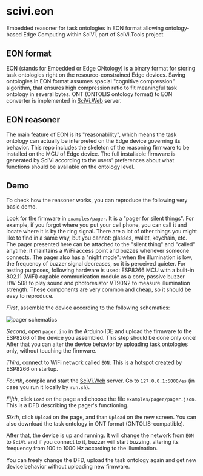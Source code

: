 # scivi.eon

Embedded reasoner for task ontologies in EON format allowing ontology-based Edge Computing within SciVi, part of SciVi.Tools project

## EON format

EON (stands for Embedded or Edge ONtology) is a binary format for storing task ontologies right on the resource-constrained Edge devices. Saving ontologies in EON format assumes spacial "cognitive compression" algorithm, that ensures high compression ratio to fit meaningful task ontology in several bytes.
ONT (ONTOLIS ontology format) to EON converter is implemented in [SciVi.Web](https://github.com/scivi-tools/scivi.web) server.

## EON reasoner

The main feature of EON is its "reasonability", which means the task ontology can actually be interpreted on the Edge device governing its behavior. This repo includes the skeleton of the reasoning firmware to be installed on the MCU of Edge device. The full installable firmware is generated by SciVi according to the users' preferences about what functions should be available on the ontology level.

## Demo

To check how the reasoner works, you can reproduce the following very basic demo. 

Look for the firmware in `examples/pager`. It is a "pager for silent things". For example, if you forgot where you put your cell phone, you can call it and locate where it is by the ring signal. There are a lot of other things you might like to find in a same way, but you cannot: glasses, wallet, keychain, etc. The pager presented here can be attached to the "silent thing" and "called" anytime: it maintains a WiFi access point and buzzes whenever someone connects. The pager also has a "night mode": when the illumination is low, the frequency of buzzer signal decreases, so it is perceived quieter. For testing purposes, following hardware is used: ESP8266 MCU with a built-in 802.11 (WiFi) capable communication module as a core, passive buzzer HW-508 to play sound and photoresistor VT90N2 to measure illumination strength. These components are very common and cheap, so it should be easy to reproduce.

*First*, assemble the device according to the following schematics:

![pager schematics](https://github.com/scivi-tools/scivi.eon/blob/master/examples/pager/pager.png)

*Second*, open `pager.ino` in the Arduino IDE and upload the firmware to the ESP8266 of the device you assembled. This step should be done only once! After that you can alter the device behavior by uploading task ontologies only, without touching the firmware.

*Third*, connect to WiFi network called `EON`. This is a hotspot created by ESP8266 on startup.

*Fourth*, compile and start the [SciVi.Web](https://github.com/scivi-tools/scivi.web) server. Go to `127.0.0.1:5000/es` (in case you run it locally by `run.sh`).

*Fifth*, click `Load` on the page and choose the file `examples/pager/pager.json`. This is a DFD describing the pager's functioning.

*Sixth*, click `Upload` on the page, and than `Upload` on the new screen. You can also download the task ontology in ONT format (ONTOLIS-compatible).

After that, the device is up and running. It will change the network from `EON` to `SciVi` and if you connect to it, buzzer will start buzzing, altering its frequency from 100 to 1000 Hz according to the illumination.

You can freely change the DFD, upload the task ontology again and get new device behavior without uploading new firmware.
